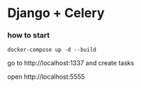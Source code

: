 # Django + Celery

### how to start

`docker-compose up -d --build`

go to http://localhost:1337 and create tasks

open http://localhost:5555 


